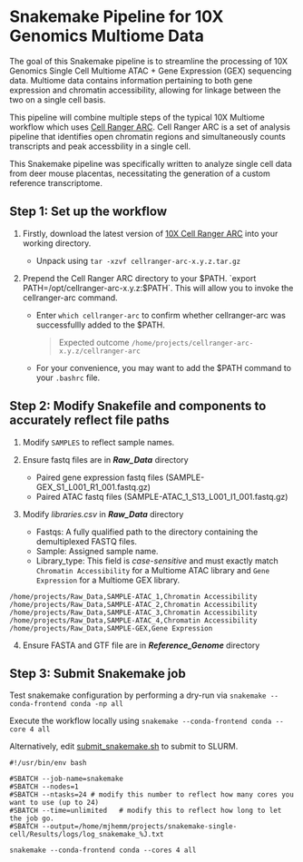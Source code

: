 Snakemake Pipeline for 10X Genomics Multiome Data
==================================================
The goal of this Snakemake pipeline is to streamline the processing of 10X Genomics Single Cell Multiome ATAC + Gene Expression (GEX) sequencing data. Multiome data contains information pertaining to both gene expression and chromatin accessibility, allowing for linkage between the two on a single cell basis. 

This pipeline will combine multiple steps of the typical 10X Multiome workflow which uses [Cell Ranger ARC](https://support.10xgenomics.com/single-cell-multiome-atac-gex/software/pipelines/latest/what-is-cell-ranger-arc). Cell Ranger ARC is a set of analysis pipeline that identifies open chromatin regions and simultaneously counts transcripts and peak accessbility in a single cell.

This Snakemake pipeline was specifically written to analyze single cell data from deer mouse placentas, necessitating the generation of a custom reference transcriptome.

Step 1: Set up the workflow
------------------------

1. Firstly, download the latest version of [10X Cell Ranger ARC](https://support.10xgenomics.com/single-cell-multiome-atac-gex/software/downloads/latest) into your working directory.

      - Unpack using `tar -xzvf cellranger-arc-x.y.z.tar.gz`

2. Prepend the Cell Ranger ARC directory to your $PATH. `export PATH=/opt/cellranger-arc-x.y.z:$PATH`. This will allow you to invoke the cellranger-arc command.

      - Enter `which cellranger-arc` to confirm whether cellranger-arc was successfullly added to the $PATH.  
        > Expected outcome `/home/projects/cellranger-arc-x.y.z/cellranger-arc`
   
      - For your convenience, you may want to add the $PATH command to your `.bashrc` file.  

Step 2: Modify Snakefile and components to accurately reflect file paths
-------------------------------------------------------------------
1. Modify `SAMPLES` to reflect sample names.
   
2. Ensure fastq files are in **_Raw_Data_** directory
      - Paired gene expression fastq files (SAMPLE-GEX_S1_L001_R1_001.fastq.gz)
      - Paired ATAC fastq files (SAMPLE-ATAC_1_S13_L001_I1_001.fastq.gz)
        
3. Modify _libraries.csv_ in **_Raw_Data_** directory
      - Fastqs: A fully qualified path to the directory containing the demultiplexed FASTQ files.
      - Sample: Assigned sample name.
      - Library_type: This field is _case-sensitive_ and must exactly match `Chromatin Accessibility` for a Multiome ATAC library and `Gene Expression` for a Multiome GEX library.  

   
```fastqs,sample,library_type
/home/projects/Raw_Data,SAMPLE-ATAC_1,Chromatin Accessibility
/home/projects/Raw_Data,SAMPLE-ATAC_2,Chromatin Accessibility
/home/projects/Raw_Data,SAMPLE-ATAC_3,Chromatin Accessibility
/home/projects/Raw_Data,SAMPLE-ATAC_4,Chromatin Accessibility
/home/projects/Raw_Data,SAMPLE-GEX,Gene Expression
```
        
4. Ensure FASTA and GTF file are in **_Reference_Genome_** directory

Step 3: Submit Snakemake job
----------------------------
Test snakemake configuration by performing a dry-run via
`snakemake --conda-frontend conda -np all`

Execute the workflow locally using 
`snakemake --conda-frontend conda --core 4 all`

Alternatively, edit [submit_snakemake.sh](https://github.com/mjhemmerlein/snakemake-single-cell/blob/main/submit_snakemake.sh) to submit to SLURM.
```
#!/usr/bin/env bash

#SBATCH --job-name=snakemake
#SBATCH --nodes=1
#SBATCH --ntasks=24 # modify this number to reflect how many cores you want to use (up to 24)
#SBATCH --time=unlimited   # modify this to reflect how long to let the job go.
#SBATCH --output=/home/mjhemm/projects/snakemake-single-cell/Results/logs/log_snakemake_%J.txt

snakemake --conda-frontend conda --cores 4 all
```










